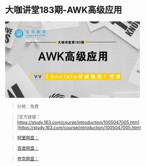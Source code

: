 # 大咖讲堂183期-AWK高级应用

![img](../../../assets/study163/free/7E1CF81633FF7F640705E88AC92FA483.png)

> 价格：免费

> [官方链接：https://study.163.com/course/introduction/1005047005.htm](https://study.163.com/course/introduction/1005047005.htm)

> [阿里网盘：]()

> [百度网盘：]()

> [夸克网盘：]()
